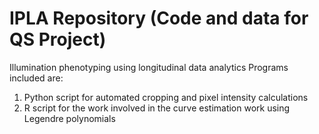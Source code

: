 # IPLA Repository (Code and data for QS Project)
Illumination phenotyping using longitudinal data analytics
Programs included are:
1. Python script for automated cropping and pixel intensity calculations
2. R script for the work involved in the curve estimation work using Legendre polynomials

